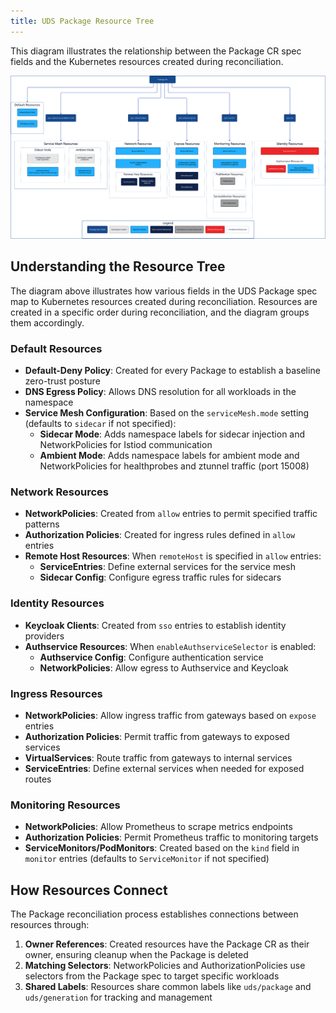 ```yaml
---
title: UDS Package Resource Tree
---
```


This diagram illustrates the relationship between the Package CR spec fields and the Kubernetes resources created during reconciliation.

![UDS Package Resource Tree](https://github.com/defenseunicorns/uds-core/blob/operator-resource-tree/docs/.images/diagrams/operator-resource-tree.svg?raw=true)

## Understanding the Resource Tree

The diagram above illustrates how various fields in the UDS Package spec map to Kubernetes resources created during reconciliation. Resources are created in a specific order during reconciliation, and the diagram groups them accordingly.

### Default Resources

- **Default-Deny Policy**: Created for every Package to establish a baseline zero-trust posture
- **DNS Egress Policy**: Allows DNS resolution for all workloads in the namespace
- **Service Mesh Configuration**: Based on the `serviceMesh.mode` setting (defaults to `sidecar` if not specified):
  - **Sidecar Mode**: Adds namespace labels for sidecar injection and NetworkPolicies for Istiod communication
  - **Ambient Mode**: Adds namespace labels for ambient mode and NetworkPolicies for healthprobes and ztunnel traffic (port 15008)

### Network Resources

- **NetworkPolicies**: Created from `allow` entries to permit specified traffic patterns
- **Authorization Policies**: Created for ingress rules defined in `allow` entries
- **Remote Host Resources**: When `remoteHost` is specified in `allow` entries:
  - **ServiceEntries**: Define external services for the service mesh
  - **Sidecar Config**: Configure egress traffic rules for sidecars

### Identity Resources

- **Keycloak Clients**: Created from `sso` entries to establish identity providers
- **Authservice Resources**: When `enableAuthserviceSelector` is enabled:
  - **Authservice Config**: Configure authentication service
  - **NetworkPolicies**: Allow egress to Authservice and Keycloak

### Ingress Resources

- **NetworkPolicies**: Allow ingress traffic from gateways based on `expose` entries
- **Authorization Policies**: Permit traffic from gateways to exposed services
- **VirtualServices**: Route traffic from gateways to internal services
- **ServiceEntries**: Define external services when needed for exposed routes

### Monitoring Resources

- **NetworkPolicies**: Allow Prometheus to scrape metrics endpoints
- **Authorization Policies**: Permit Prometheus traffic to monitoring targets
- **ServiceMonitors/PodMonitors**: Created based on the `kind` field in `monitor` entries (defaults to `ServiceMonitor` if not specified)

## How Resources Connect

The Package reconciliation process establishes connections between resources through:

1. **Owner References**: Created resources have the Package CR as their owner, ensuring cleanup when the Package is deleted
2. **Matching Selectors**: NetworkPolicies and AuthorizationPolicies use selectors from the Package spec to target specific workloads
3. **Shared Labels**: Resources share common labels like `uds/package` and `uds/generation` for tracking and management
